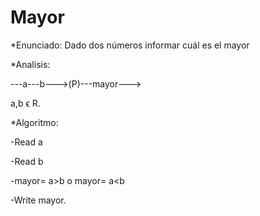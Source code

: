 # Mayor

*Enunciado: Dado dos números informar cuál es el mayor

*Analisis:

---a---b--->(P)---mayor--->

a,b ϵ R.

*Algoritmo:

-Read a

-Read b

-mayor= a>b o mayor= a<b

-Write mayor.
